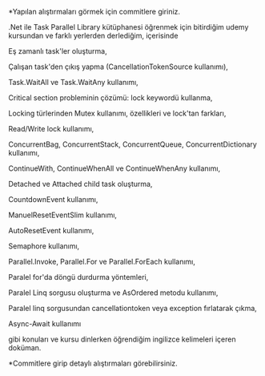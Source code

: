 *Yapılan alıştırmaları görmek için commitlere giriniz.

.Net ile Task Parallel Library kütüphanesi öğrenmek için bitirdiğim udemy kursundan ve farklı yerlerden derlediğim, içerisinde

Eş zamanlı task'ler oluşturma,

Çalışan task'den çıkış yapma (CancellationTokenSource kullanımı),

Task.WaitAll ve Task.WaitAny kullanımı,

Critical section probleminin çözümü: lock keywordü kullanma,

Locking türlerinden Mutex kullanımı, özellikleri ve lock'tan farkları,

Read/Write lock kullanımı,

ConcurrentBag, ConcurrentStack, ConcurrentQueue, ConcurrentDictionary kullanımı,

ContinueWith, ContinueWhenAll ve ContinueWhenAny kullanımı,

Detached ve Attached child task oluşturma,

CountdownEvent kullanımı,

ManuelResetEventSlim kullanımı,

AutoResetEvent kullanımı,

Semaphore kullanımı,

Parallel.Invoke, Parallel.For ve Parallel.ForEach kullanımı,

Paralel for'da döngü durdurma yöntemleri,

Paralel Linq sorgusu oluşturma ve AsOrdered metodu kullanımı,

Paralel linq sorgusundan cancellationtoken veya exception fırlatarak çıkma,

Async-Await kullanımı

gibi konuları ve kursu dinlerken öğrendiğim ingilizce kelimeleri içeren doküman.

*Commitlere girip detaylı alıştırmaları görebilirsiniz.

